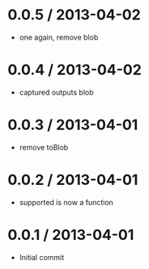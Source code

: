 
0.0.5 / 2013-04-02
==================

* one again, remove blob

0.0.4 / 2013-04-02
==================

  * captured outputs blob

0.0.3 / 2013-04-01
==================

  * remove toBlob

0.0.2 / 2013-04-01
==================

  * supported is now a function

0.0.1 / 2013-04-01
==================

  * Initial commit
